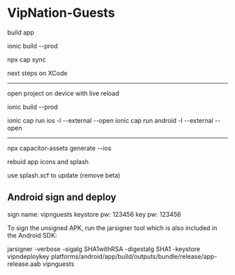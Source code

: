 # VipNation-Guests

build app

ionic build --prod

npx cap sync

next steps on XCode

---

open project on device with live reload

ionic build --prod

ionic cap run ios -l --external --open
ionic cap run android -l --external --open

---

npx capacitor-assets generate --ios

rebuid app icons and splash

use splash.xcf to update (remove beta)




## Android sign and deploy

sign name: vipnguests
keystore pw: 123456 key pw: 123456

To sign the unsigned APK, run the jarsigner tool which is also included in the Android SDK:

jarsigner -verbose -sigalg SHA1withRSA -digestalg SHA1 -keystore vipndeploykey platforms/android/app/build/outputs/bundle/release/app-release.aab vipnguests
